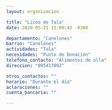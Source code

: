 ```yaml
---
layout: organizacion

title: "Liceo de Tala"
date: 2020-05-21 15:09:43 -0300

departamento: "Canelones"
barrio: "Canelones"
actividades: "Tala"
necesidades: "Punto de Donación"
telefono_contacto: "Alimentos de olla"
direccion: "095417092"

otros_contactos: ""
horario: "Durante el día"
aclaraciones: ""
cuenta_bancaria: ""

---
```

